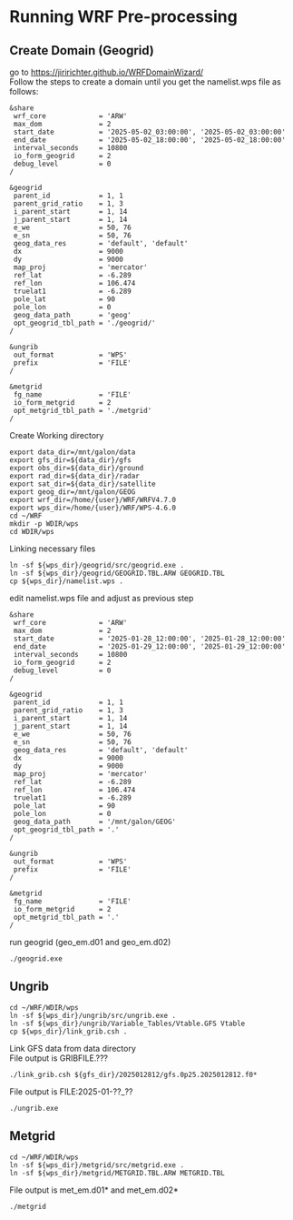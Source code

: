 # Running WRF Pre-processing
## Create Domain (Geogrid)
go to https://jiririchter.github.io/WRFDomainWizard/ \
Follow the steps to create a domain until you get the namelist.wps file as follows:
```console
&share
 wrf_core             = 'ARW'
 max_dom              = 2
 start_date           = '2025-05-02_03:00:00', '2025-05-02_03:00:00'
 end_date             = '2025-05-02_18:00:00', '2025-05-02_18:00:00'
 interval_seconds     = 10800
 io_form_geogrid      = 2
 debug_level          = 0
/

&geogrid
 parent_id            = 1, 1
 parent_grid_ratio    = 1, 3
 i_parent_start       = 1, 14
 j_parent_start       = 1, 14
 e_we                 = 50, 76
 e_sn                 = 50, 76
 geog_data_res        = 'default', 'default'
 dx                   = 9000
 dy                   = 9000
 map_proj             = 'mercator'
 ref_lat              = -6.289
 ref_lon              = 106.474
 truelat1             = -6.289
 pole_lat             = 90
 pole_lon             = 0
 geog_data_path       = 'geog'
 opt_geogrid_tbl_path = './geogrid/'
/

&ungrib
 out_format           = 'WPS'
 prefix               = 'FILE'
/

&metgrid
 fg_name              = 'FILE'
 io_form_metgrid      = 2
 opt_metgrid_tbl_path = './metgrid'
/
```
Create Working directory
```console
export data_dir=/mnt/galon/data
export gfs_dir=${data_dir}/gfs
export obs_dir=${data_dir}/ground
export rad_dir=${data_dir}/radar
export sat_dir=${data_dir}/satellite
export geog_dir=/mnt/galon/GEOG
export wrf_dir=/home/{user}/WRF/WRFV4.7.0
export wps_dir=/home/{user}/WRF/WPS-4.6.0
cd ~/WRF
mkdir -p WDIR/wps
cd WDIR/wps
```
Linking necessary files
```console
ln -sf ${wps_dir}/geogrid/src/geogrid.exe .
ln -sf ${wps_dir}/geogrid/GEOGRID.TBL.ARW GEOGRID.TBL
cp ${wps_dir}/namelist.wps .
```
edit namelist.wps file and adjust as previous step
```console
&share
 wrf_core             = 'ARW'
 max_dom              = 2
 start_date           = '2025-01-28_12:00:00', '2025-01-28_12:00:00'
 end_date             = '2025-01-29_12:00:00', '2025-01-29_12:00:00'
 interval_seconds     = 10800
 io_form_geogrid      = 2
 debug_level          = 0
/

&geogrid
 parent_id            = 1, 1
 parent_grid_ratio    = 1, 3
 i_parent_start       = 1, 14
 j_parent_start       = 1, 14
 e_we                 = 50, 76
 e_sn                 = 50, 76
 geog_data_res        = 'default', 'default'
 dx                   = 9000
 dy                   = 9000
 map_proj             = 'mercator'
 ref_lat              = -6.289
 ref_lon              = 106.474
 truelat1             = -6.289
 pole_lat             = 90
 pole_lon             = 0
 geog_data_path       = '/mnt/galon/GEOG'
 opt_geogrid_tbl_path = '.'
/

&ungrib
 out_format           = 'WPS'
 prefix               = 'FILE'
/

&metgrid
 fg_name              = 'FILE'
 io_form_metgrid      = 2
 opt_metgrid_tbl_path = '.'
/
```
run geogrid (geo_em.d01 and geo_em.d02)
```console
./geogrid.exe
```
## Ungrib
```console
cd ~/WRF/WDIR/wps
ln -sf ${wps_dir}/ungrib/src/ungrib.exe .
ln -sf ${wps_dir}/ungrib/Variable_Tables/Vtable.GFS Vtable
cp ${wps_dir}/link_grib.csh .
```
Link GFS data from data directory \
File output is GRIBFILE.???
```console
./link_grib.csh ${gfs_dir}/2025012812/gfs.0p25.2025012812.f0*
```
File output is  FILE:2025-01-??_??
```console
./ungrib.exe
```
## Metgrid
```console
cd ~/WRF/WDIR/wps
ln -sf ${wps_dir}/metgrid/src/metgrid.exe .
ln -sf ${wps_dir}/metgrid/METGRID.TBL.ARW METGRID.TBL
```
File output is met_em.d01* and met_em.d02*
```console
./metgrid
```
